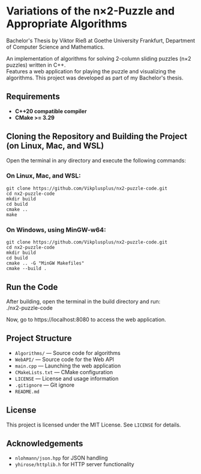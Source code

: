 # Variations of the n×2-Puzzle and Appropriate Algorithms
Bachelor's Thesis by Viktor Rieß at 
Goethe University Frankfurt, Department of Computer Science and Mathematics.

An implementation of algorithms for solving 2-column sliding puzzles (n×2 puzzles) written in C++.  
Features a web application for playing the puzzle and visualizing the algorithms.
This project was developed as part of my Bachelor's thesis.


## Requirements 
- **C++20 compatible compiler** 
- **CMake >= 3.29**

## Cloning the Repository and Building the Project (on Linux, Mac, and WSL)
Open the terminal in any directory and execute the following commands:  

### On Linux, Mac, and WSL:
`git clone https://github.com/Vikplusplus/nx2-puzzle-code.git`  
`cd nx2-puzzle-code`  
`mkdir build`  
`cd build`   
`cmake ..`  
`make`  

### On Windows, using MinGW-w64:
`git clone https://github.com/Vikplusplus/nx2-puzzle-code.git`  
`cd nx2-puzzle-code`  
`mkdir build`  
`cd build`   
`cmake .. -G "MinGW Makefiles"`  
`cmake --build .`  

## Run the Code
After building, open the terminal in the build directory and run:  
./nx2-puzzle-code

Now, go to https://localhost:8080 to access the web application.

## Project Structure

- `Algorithms/` — Source code for algorithms
- `WebAPI/` — Source code for the Web API
- `main.cpp` — Launching the web application
- `CMakeLists.txt` — CMake configuration
- `LICENSE` — License and usage information
- `.gitignore` — Git ignore
- `README.md`          

## License
This project is licensed under the MIT License. See `LICENSE` for details.

## Acknowledgements
- `nlohmann/json.hpp` for JSON handling
- `yhirose/httplib.h` for HTTP server functionality